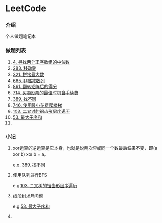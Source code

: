 # LeetCode

### 介绍
个人做题笔记本



### 做题列表

1. [4. 寻找两个正序数组的中位数](https://leetcode-cn.com/problems/median-of-two-sorted-arrays/)
2. [283. 移动零](https://leetcode-cn.com/problems/move-zeroes/)
3. [321. 拼接最大数](https://leetcode-cn.com/problems/create-maximum-number/)
4. [665. 非递减数列](https://leetcode-cn.com/problems/non-decreasing-array/)
5. [861. 翻转矩阵后的得分](https://leetcode-cn.com/problems/score-after-flipping-matrix/)
6. [714. 买卖股票的最佳时机含手续费](https://leetcode-cn.com/problems/best-time-to-buy-and-sell-stock-with-transaction-fee/)
7. [389. 找不同](https://leetcode-cn.com/problems/find-the-difference/)
8. [746. 使用最小花费爬楼梯](https://leetcode-cn.com/problems/min-cost-climbing-stairs/)
9. [103. 二叉树的锯齿形层序遍历](https://leetcode-cn.com/problems/binary-tree-zigzag-level-order-traversal/)
10. [53. 最大子序和](https://leetcode-cn.com/problems/maximum-subarray/)
11. 



### 小记

1. xor运算的逆运算是它本身，也就是说两次异或同一个数最后结果不变，即(a xor b) xor b = a。

   e.g. [389. 找不同](https://leetcode-cn.com/problems/find-the-difference/)

2. 使用队列进行BFS

   e.g.[103. 二叉树的锯齿形层序遍历](https://leetcode-cn.com/problems/binary-tree-zigzag-level-order-traversal/)

3. 线段树求解问题

   e.g.[53. 最大子序和](https://leetcode-cn.com/problems/maximum-subarray/)

4. 